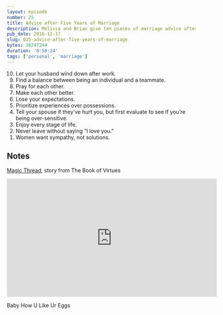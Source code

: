 ```yaml
---
layout: episode
number: 25
title: Advice after Five Years of Marriage
description: Melissa and Brian give ten pieces of marriage advice after celebrating their fifth wedding anniversary.
pub_date: 2016-12-17
slug: 025-advice-after-five-years-of-marriage
bytes: 30247244
duration: '0:50:24'
tags: ['personal', 'marriage']
---
```


<ol reversed>
<li>Let your husband wind down after work.</li>
<li>Find a balance between being an individual and a teammate.</li>
<li>Pray for each other.</li>
<li>Make each other better.</li>
<li>Lose your expectations.</li>
<li>Prioritize experiences over possessions.</li>
<li>Tell your spouse if they’ve hurt you, but first evaluate to see if you’re being over-sensitive.</li>
<li>Enjoy every stage of life.</li>
<li>Never leave without saying “I love you.”</li>
<li>Women want sympathy, not solutions.</li>
</ol>

<h2>Notes</h2>
<p><a href="http://koser.us/journal/magic-thread/">Magic Thread</a>, story from The Book of Virtues</p>

<iframe class="video-embed" width="560" height="315" src="https://www.youtube.com/embed/7WGjk_UrPm0" frameborder="0" allowfullscreen></iframe>
<p>Baby How U Like Ur Eggs</p>